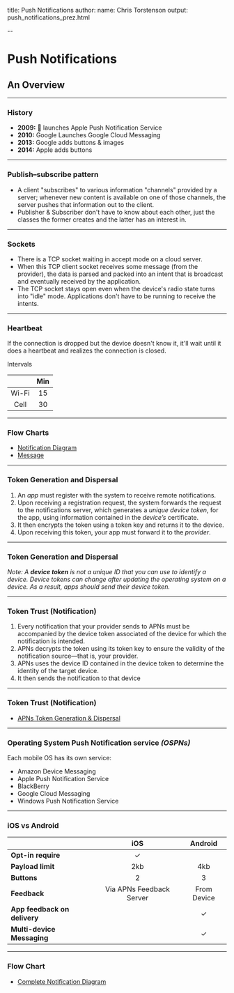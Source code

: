 title: Push Notifications
author:
  name: Chris Torstenson
output: push_notifications_prez.html

--

# Push Notifications

## An Overview

---

### History

-   **2009:**  launches Apple Push Notification Service
-   **2010:** Google Launches Google Cloud Messaging
-   **2013:** Google adds buttons & images
-   **2014:** Apple adds buttons

---

### Publish–subscribe pattern

-   A client "subscribes" to various information "channels" provided by a server; whenever new content is available on one of those channels, the server pushes that information out to the client.
-   Publisher & Subscriber don't have to know about each other, just the classes the former creates and the latter has an interest in.

---

### Sockets

-   There is a TCP socket waiting in accept mode on a cloud server.
-   When this TCP client socket receives some message (from the provider), the data is parsed and packed into an intent that is broadcast and eventually received by the application.
-   The TCP socket stays open even when the device's radio state turns into "idle" mode. Applications don't have to be running to receive the intents.

---

### Heartbeat

If the connection is dropped but the device doesn't know it, it'll wait until it does a heartbeat and realizes the connection is closed.

Intervals

|       | Min |
|:-----:|:---:|
| Wi-Fi | 15  |
| Cell  | 30  |

---

### Flow Charts

-   [Notification Diagram](https://developer.apple.com/library/ios/documentation/NetworkingInternet/Conceptual/RemoteNotificationsPG/Art/token_trust_2x.png)
-   [Message](http://patentimages.storage.googleapis.com/US20140066063A1/US20140066063A1-20140306-D00005.png)

---

### Token Generation and Dispersal

1.  An *app* must register with the system to receive remote notifications.
2.  Upon receiving a registration request, the system forwards the request to the notifications server, which generates a *unique device token*, for the app, using information contained in the *device’s* certificate.
3.  It then encrypts the token using a token key and returns it to the device.
4.  Upon receiving this token, your app must forward it to the *provider*.

---

### Token Generation and Dispersal

*Note: A **device token** is not a unique ID that you can use to identify a device. Device tokens can change after updating the operating system on a device. As a result, apps should send their device token.*

---

### Token Trust (Notification)

1.  Every notification that your provider sends to APNs must be accompanied by the device token associated of the device for which the notification is intended.
1.  APNs decrypts the token using its token key to ensure the validity of the notification source—that is, your provider.
1.  APNs uses the device ID contained in the device token to determine the identity of the target device.
1.  It then sends the notification to that device

---

### Token Trust (Notification)

-   [APNs Token Generation & Dispersal](https://developer.apple.com/library/ios/documentation/NetworkingInternet/Conceptual/RemoteNotificationsPG/Art/token_generation_2x.png)

---

### Operating System Push Notification service *(OSPNs)*

Each mobile OS has its own service:

-   Amazon Device Messaging
-   Apple Push Notification Service
-   BlackBerry
-   Google Cloud Messaging
-   Windows Push Notification Service

---

### iOS vs Android

|                              |           iOS            |   Android   |
|------------------------------|:------------------------:|:-----------:|
| **Opt-in require**           |            ✓             |             |
| **Payload limit**            |           2kb            |     4kb     |
| **Buttons**                  |            2             |      3      |
| **Feedback**                 | Via APNs Feedback Server | From Device |
| **App feedback on delivery** |                          |      ✓      |
| **Multi-device Messaging**   |                          |      ✓      |

---

### Flow Chart

-   [Complete Notification Diagram](http://cdn3.raywenderlich.com/wp-content/uploads/2011/05/Push-Overview.jpg)
